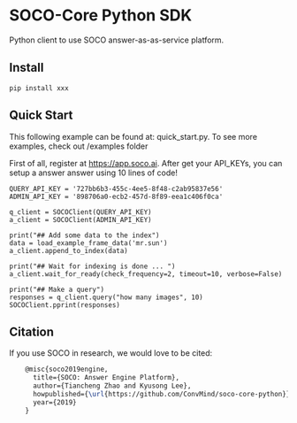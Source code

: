 # SOCO-Core Python SDK
Python client to use SOCO answer-as-as-service platform.

## Install 
    pip install xxx
    
## Quick Start

This following example can be found at: quick_start.py. To see more examples, check out /examples folder

First of all, register at https://app.soco.ai. After get your API_KEYs, you can setup a answer answer 
using 10 lines of code!

    QUERY_API_KEY = '727bb6b3-455c-4ee5-8f48-c2ab95837e56'
    ADMIN_API_KEY = '898706a0-ecb2-457d-8f89-eea1c406f0ca'

    q_client = SOCOClient(QUERY_API_KEY)
    a_client = SOCOClient(ADMIN_API_KEY)

    print("## Add some data to the index")
    data = load_example_frame_data('mr.sun')
    a_client.append_to_index(data)

    print("## Wait for indexing is done ... ")
    a_client.wait_for_ready(check_frequency=2, timeout=10, verbose=False)

    print("## Make a query")
    responses = q_client.query("how many images", 10)
    SOCOClient.pprint(responses)
    
## Citation
If you use SOCO in research, we would love to be cited:

```latex
    @misc{soco2019engine,
      title={SOCO: Answer Engine Platform},
      author={Tiancheng Zhao and Kyusong Lee},
      howpublished={\url{https://github.com/ConvMind/soco-core-python}},
      year={2019}
    }
```
